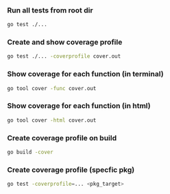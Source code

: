 ### Run all tests from root dir

```zsh
go test ./...
```

### Create and show coverage profile

```zsh
go test ./... -coverprofile cover.out
```

### Show coverage for each function (in terminal)

```zsh
go tool cover -func cover.out
```

### Show coverage for each function (in html)

```zsh
go tool cover -html cover.out
```

### Create coverage profile on build

```zsh
go build -cover
```

### Create coverage profile (specfic pkg)

```zsh
go test -coverprofile=... <pkg_target>
```
